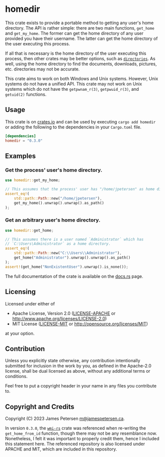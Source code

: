 # homedir

This crate exists to provide a portable method to getting any user's home
directory. The API is rather simple: there are two main functions,
`get_home` and `get_my_home`. The former can get the home directory
of any user provided you have their username. The latter can get the home
directory of the user executing this process.

If all that is necessary is the home directory of the user executing this process,
then other crates may be better options, such as
[`directories`](https://crates.io/crates/directories). As well, using the home directory to find the
documents, downloads, pictures, etc. directories may not be accurate.

This crate aims to work on both Windows and Unix systems. However,
Unix systems do not have a unified API. This crate may not work
on Unix systems which do not have the `getpwnam_r(3)`, `getpwuid_r(3)`,
and `getuid(2)` functions.

## Usage
This crate is on [crates.io](https://crates.io/crates/homedir) and can be used by executing `cargo add homedir`
or adding the following to the dependencies in your `Cargo.toml` file.

```toml
[dependencies]
homedir = "0.3.0"
```

## Examples
### Get the process' user's home directory.
```rust
use homedir::get_my_home;

// This assumes that the process' user has "/home/jpetersen" as home directory.
assert_eq!(
    std::path::Path::new("/home/jpetersen"),
    get_my_home().unwrap().unwrap().as_path()
);
```

### Get an arbitrary user's home directory.
```rust
use homedir::get_home;

// This assumes there is a user named `Administrator` which has
// `C:\Users\Administrator` as a home directory.
assert_eq!(
    std::path::Path::new("C:\\Users\\Administrator"),
    get_home("Administrator").unwrap().unwrap().as_path()
);
assert!(get_home("NonExistentUser").unwrap().is_none());
```

The full documentation of the crate is available on the [docs.rs](https://docs.rs/homedir) page.

## Licensing
Licensed under either of

 * Apache License, Version 2.0
   ([LICENSE-APACHE](LICENSE-APACHE) or http://www.apache.org/licenses/LICENSE-2.0)
 * MIT License
   ([LICENSE-MIT](LICENSE-MIT) or http://opensource.org/licenses/MIT)

at your option.

## Contribution

Unless you explicitly state otherwise, any contribution intentionally submitted
for inclusion in the work by you, as defined in the Apache-2.0 license, shall
be dual licensed as above, without any additional terms or conditions.

Feel free to put a copyright header in your name in any files you contribute to.

## Copyright and Credits
Copyright (C) 2023 James Petersen <m@jamespetersen.ca>.

In version `0.3.0`, the [`wmi-rs`](https://github.com/ohadravid/wmi-rs) crate was referenced when re-writing the `get_home_from_id`
function, though there may not be any resemblance now. Nonetheless, I felt it was important to properly credit them, hence I included
this statement here. The referenced repository is also licensed under APACHE and MIT, which are included in this repository.
